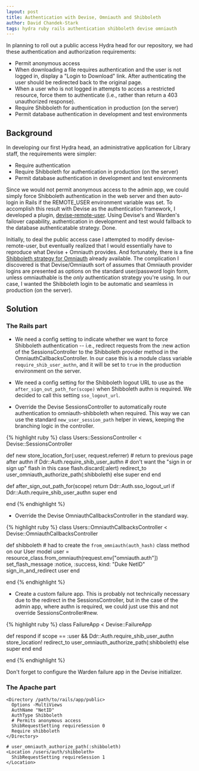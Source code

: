 ```yaml
---
layout: post
title: Authentication with Devise, Omniauth and Shibboleth
author: David Chandek-Stark
tags: hydra ruby rails authentication shibboleth devise omniauth
---
```


In planning to roll out a public access Hydra head for our repository, we had these authentication and authorization requirements:

- Permit anonymous access
- When downloading a file requires authentication and the user is not logged in, display a "Login to Download" link. After authenticating the user should be redirected back to the original page.
- When a user who is not logged in attempts to access a restricted resource, force them to authenticate (i.e., rather than return a 403 unauthorized response).
- Require Shibboleth for authentication in production (on the server)
- Permit database authentication in development and test environments

## Background

In developing our first Hydra head, an administrative application for Library staff, the requirements were simpler:

- Require authentication
- Require Shibboleth for authentication in production (on the server)
- Permit database authentication in development and test environments

Since we would not permit anonymous access to the admin app, we could simply force Shibboleth authentication in the web server and then auto-login in Rails if the REMOTE_USER environment variable was set. To accomplish this result with Devise as the authentication framework, I developed a plugin, [devise-remote-user](https://github.com/duke-libraries/devise-remote-user). Using Devise's and Warden's failover capability, authentication in development and test would fallback to the database authenticatable strategy. Done.

Initially, to deal the public access case I attempted to modify devise-remote-user, but eventually realized that I would essentially have to reproduce what Devise + Omniauth provides. And fortunately, there is a fine [Shibboleth strategy for Omniauth](https://github.com/toyokazu/omniauth-shibboleth) already available. The complication I discovered is that Devise/Omniauth sort of assumes that Omniauth provider logins are presented as options on the standard user/password login form, unless omniauthable is the *only* authentication strategy you're using. In our case, I wanted the Shibboleth login to be automatic and seamless in production (on the server).

## Solution

### The Rails part

- We need a config setting to indicate whether we want to force Shibboleth authentication -- i.e., redirect requests from the :new action of the SessionsController to the Shibboleth provider method in the OmniauthCallbacksController. In our case this is a module class variable `require_shib_user_authn`, and it will be set to `true` in the production environment on the server.

- We need a config setting for the Shibboleth logout URL to use as the `after_sign_out_path_for(scope)` when Shibboleth authn is required. We decided to call this setting `sso_logout_url`.

- Override the Devise SessionsController to automatically route authentication to omniauth-shibboleth when required. This way we can use the standard `new_user_session_path` helper in views, keeping the branching logic in the controller.

{% highlight ruby %}
class Users::SessionsController < Devise::SessionsController

  def new
    store_location_for(:user, request.referrer) # return to previous page after authn
    if Ddr::Auth.require_shib_user_authn
      # don't want the "sign in or sign up" flash in this case
      flash.discard(:alert)
      redirect_to user_omniauth_authorize_path(:shibboleth)
    else
      super
    end
  end

  def after_sign_out_path_for(scope)
    return Ddr::Auth.sso_logout_url if Ddr::Auth.require_shib_user_authn
    super
  end

end
{% endhighlight %}

- Override the Devise OmniauthCallbacksController in the standard way.

{% highlight ruby %}
class Users::OmniauthCallbacksController < Devise::OmniauthCallbacksController
  
  def shibboleth
    # had to create the `from_omniauth(auth_hash)` class method on our User model
    user = resource_class.from_omniauth(request.env["omniauth.auth"])
    set_flash_message :notice, :success, kind: "Duke NetID"
    sign_in_and_redirect user
  end

end
{% endhighlight %}

- Create a custom failure app. This is probably not technically necessary due to the redirect in the SessionsController, but in the case of the admin app, where authn is required, we could just use this and not override SessionsController#new.

{% highlight ruby %}
class FailureApp < Devise::FailureApp

  def respond
    if scope == :user && Ddr::Auth.require_shib_user_authn
      store_location!
      redirect_to user_omniauth_authorize_path(:shibboleth)
    else
      super
    end
  end

end
{% endhighlight %}

Don't forget to configure the Warden failure app in the Devise initializer.

### The Apache part

    <Directory /path/to/rails/app/public>
      Options -MultiViews
      AuthName "NetID"
      AuthType Shibboleth
      # Permits anonymous access
      ShibRequestSetting requireSession 0
      Require shibboleth
    </Directory>

    # user_omniauth_authorize_path(:shibboleth)                                                                        
    <Location /users/auth/shibboleth>
      ShibRequestSetting requireSession 1
    </Location>
